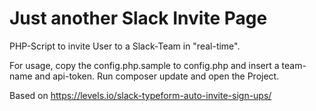 # Just another Slack Invite Page
PHP-Script to invite User to a Slack-Team in "real-time".

For usage, copy the config.php.sample to config.php and insert a team-name and api-token. Run composer update and open the Project.

Based on https://levels.io/slack-typeform-auto-invite-sign-ups/
